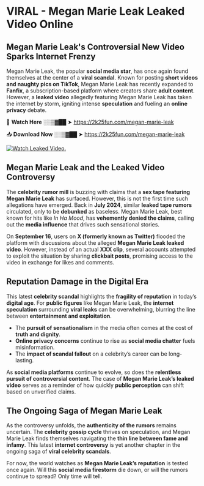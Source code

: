 # VIRAL - Megan Marie Leak Leaked Video Online

## **Megan Marie Leak's Controversial New Video Sparks Internet Frenzy**  

Megan Marie Leak, the popular **social media star**, has once again found themselves at the center of a **viral scandal**. Known for posting **short videos and naughty pics on TikTok**, Megan Marie Leak has recently expanded to **Fanfix**, a subscription-based platform where creators share **adult content**. However, a **leaked video** allegedly featuring Megan Marie Leak has taken the internet by storm, igniting intense **speculation** and fueling an **online privacy** debate.  

🔴 **Watch Here** ░░▒▓██ ➤ https://2k25fun.com/megan-marie-leak  

📥 **Download Now** ░░▒▓██ ➤ https://2k25fun.com/megan-marie-leak  

[![Watch Leaked Video.](https://miro.medium.com/v2/resize:fit:828/format:webp/1*cilzJN44JGOrTw9NJCrNHA.gif "Watch Leaked Video")](https://2k25fun.com/megan-marie-leak)

## **Megan Marie Leak and the Leaked Video Controversy**  

The **celebrity rumor mill** is buzzing with claims that a **sex tape featuring Megan Marie Leak** has surfaced. However, this is not the first time such allegations have emerged. Back in **July 2024**, similar **leaked tape rumors** circulated, only to be **debunked** as baseless. Megan Marie Leak, best known for hits like *In Ha Mood*, has **vehemently denied the claims**, calling out the **media influence** that drives such sensational stories.  

On **September 16**, users on **X (formerly known as Twitter)** flooded the platform with discussions about the alleged **Megan Marie Leak leaked video**. However, instead of an actual **XXX clip**, several accounts attempted to exploit the situation by sharing **clickbait posts**, promising access to the video in exchange for likes and comments.  

## **Reputation Damage in the Digital Era**  

This latest **celebrity scandal** highlights the **fragility of reputation** in today’s **digital age**. For **public figures** like Megan Marie Leak, the **internet speculation** surrounding **viral leaks** can be overwhelming, blurring the line between **entertainment and exploitation**.  

- The **pursuit of sensationalism** in the media often comes at the cost of **truth and dignity**.  
- **Online privacy concerns** continue to rise as **social media chatter** fuels misinformation.  
- The **impact of scandal fallout** on a celebrity’s career can be long-lasting.  

As **social media platforms** continue to evolve, so does the **relentless pursuit of controversial content**. The case of **Megan Marie Leak’s leaked video** serves as a reminder of how quickly **public perception** can shift based on unverified claims.  

## **The Ongoing Saga of Megan Marie Leak**  

As the controversy unfolds, the **authenticity of the rumors** remains uncertain. The **celebrity gossip cycle** thrives on speculation, and Megan Marie Leak finds themselves navigating the **thin line between fame and infamy**. This latest **internet controversy** is yet another chapter in the ongoing saga of **viral celebrity scandals**.  

For now, the world watches as **Megan Marie Leak’s reputation** is tested once again. Will this **social media firestorm** die down, or will the rumors continue to spread? Only time will tell.